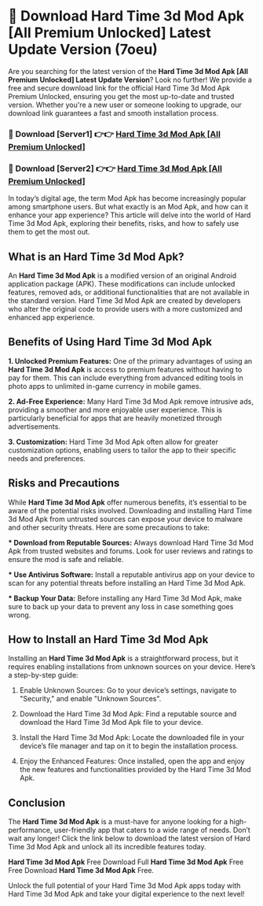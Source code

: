 # 🤖 Download Hard Time 3d Mod Apk [All Premium Unlocked] Latest Update Version (7oeu)

Are you searching for the latest version of the <strong>Hard Time 3d Mod Apk [All Premium Unlocked] Latest Update Version</strong>? Look no further! We provide a free and secure download link for the official Hard Time 3d Mod Apk Premium Unlocked, ensuring you get the most up-to-date and trusted version. Whether you're a new user or someone looking to upgrade, our download link guarantees a fast and smooth installation process.


<h3>📌 Download [Server1] 👉👉 <a href="https://hapymods.com?title=Hard+Time+3d+Mod+Apk&ref=3B1">Hard Time 3d Mod Apk [All Premium Unlocked]</a></h3>

<h3>📌 Download [Server2] 👉👉 <a href="https://hapymods.com?title=Hard+Time+3d+Mod+Apk&ref=3B1">Hard Time 3d Mod Apk [All Premium Unlocked]</a></h3>


In today’s digital age, the term Mod Apk has become increasingly popular among smartphone users. But what exactly is an Mod Apk, and how can it enhance your app experience? This article will delve into the world of Hard Time 3d Mod Apk, exploring their benefits, risks, and how to safely use them to get the most out.


<h2>What is an Hard Time 3d Mod Apk?</h2>

An <strong>Hard Time 3d Mod Apk</strong> is a modified version of an original Android application package (APK). These modifications can include unlocked features, removed ads, or additional functionalities that are not available in the standard version. Hard Time 3d Mod Apk are created by developers who alter the original code to provide users with a more customized and enhanced app experience.


<h2>Benefits of Using Hard Time 3d Mod Apk</h2>

<strong> 1. Unlocked Premium Features:</strong> One of the primary advantages of using an <strong>Hard Time 3d Mod Apk</strong> is access to premium features without having to pay for them. This can include everything from advanced editing tools in photo apps to unlimited in-game currency in mobile games.

<strong> 2. Ad-Free Experience:</strong> Many Hard Time 3d Mod Apk remove intrusive ads, providing a smoother and more enjoyable user experience. This is particularly beneficial for apps that are heavily monetized through advertisements.

<strong> 3. Customization:</strong> Hard Time 3d Mod Apk often allow for greater customization options, enabling users to tailor the app to their specific needs and preferences.


<h2>Risks and Precautions</h2>

While <strong>Hard Time 3d Mod Apk</strong> offer numerous benefits, it’s essential to be aware of the potential risks involved. Downloading and installing Hard Time 3d Mod Apk from untrusted sources can expose your device to malware and other security threats. Here are some precautions to take:

<strong> * Download from Reputable Sources:</strong> Always download Hard Time 3d Mod Apk from trusted websites and forums. Look for user reviews and ratings to ensure the mod is safe and reliable.

<strong> * Use Antivirus Software:</strong> Install a reputable antivirus app on your device to scan for any potential threats before installing an Hard Time 3d Mod Apk.

<strong> * Backup Your Data:</strong> Before installing any Hard Time 3d Mod Apk, make sure to back up your data to prevent any loss in case something goes wrong.


<h2>How to Install an Hard Time 3d Mod Apk</h2>

Installing an <strong>Hard Time 3d Mod Apk</strong> is a straightforward process, but it requires enabling installations from unknown sources on your device. Here’s a step-by-step guide:

 1. Enable Unknown Sources: Go to your device’s settings, navigate to "Security," and enable "Unknown Sources".

 2. Download the Hard Time 3d Mod Apk: Find a reputable source and download the Hard Time 3d Mod Apk file to your device.

 3. Install the Hard Time 3d Mod Apk: Locate the downloaded file in your device’s file manager and tap on it to begin the installation process.

 4. Enjoy the Enhanced Features: Once installed, open the app and enjoy the new features and functionalities provided by the Hard Time 3d Mod Apk.


<h2><strong>Conclusion</strong></h2>

The <strong>Hard Time 3d Mod Apk</strong> is a must-have for anyone looking for a high-performance, user-friendly app that caters to a wide range of needs. Don’t wait any longer! Click the link below to download the latest version of Hard Time 3d Mod Apk and unlock all its incredible features today.

<strong>Hard Time 3d Mod Apk</strong> Free Download Full <strong>Hard Time 3d Mod Apk</strong> Free Free Download <strong>Hard Time 3d Mod Apk</strong> Free.

Unlock the full potential of your Hard Time 3d Mod Apk apps today with Hard Time 3d Mod Apk and take your digital experience to the next level!